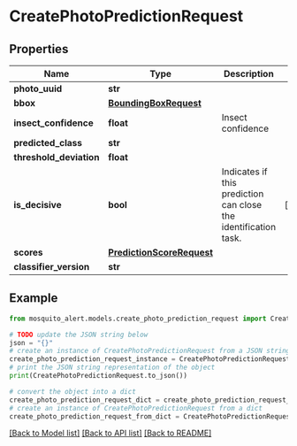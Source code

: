 # CreatePhotoPredictionRequest


## Properties

Name | Type | Description | Notes
------------ | ------------- | ------------- | -------------
**photo_uuid** | **str** |  | 
**bbox** | [**BoundingBoxRequest**](BoundingBoxRequest.md) |  | 
**insect_confidence** | **float** | Insect confidence | 
**predicted_class** | **str** |  | 
**threshold_deviation** | **float** |  | 
**is_decisive** | **bool** | Indicates if this prediction can close the identification task. | [optional] 
**scores** | [**PredictionScoreRequest**](PredictionScoreRequest.md) |  | 
**classifier_version** | **str** |  | 

## Example

```python
from mosquito_alert.models.create_photo_prediction_request import CreatePhotoPredictionRequest

# TODO update the JSON string below
json = "{}"
# create an instance of CreatePhotoPredictionRequest from a JSON string
create_photo_prediction_request_instance = CreatePhotoPredictionRequest.from_json(json)
# print the JSON string representation of the object
print(CreatePhotoPredictionRequest.to_json())

# convert the object into a dict
create_photo_prediction_request_dict = create_photo_prediction_request_instance.to_dict()
# create an instance of CreatePhotoPredictionRequest from a dict
create_photo_prediction_request_from_dict = CreatePhotoPredictionRequest.from_dict(create_photo_prediction_request_dict)
```
[[Back to Model list]](../README.md#documentation-for-models) [[Back to API list]](../README.md#documentation-for-api-endpoints) [[Back to README]](../README.md)


